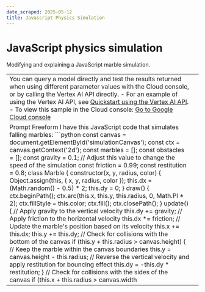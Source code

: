 ```yaml
---
date_scraped: 2025-05-12
title: Javascript Physics Simulation
---
```


# JavaScript physics simulation 

Modifying and explaining a JavaScript marble simulation.

| | |
| --- | --- |
| You can query a model directly and test the results returned when using different parameter values with the Cloud console, or by calling the Vertex AI API directly. - For an example of using the Vertex AI API, see [Quickstart using the Vertex AI API](../../start/quickstarts/api-quickstart.md). - To view this sample in the Cloud console: [Go to Google Cloud console](https://console.cloud.google.com/vertex-ai/generative/language/prompt-examples/JavaScript%20physics%20simulation) | |
| Prompt Freeform I have this JavaScript code that simulates falling marbles: ```python const canvas = document.getElementById('simulationCanvas'); const ctx = canvas.getContext('2d'); const marbles = []; const obstacles = []; const gravity = 0.1; // Adjust this value to change the speed of the simulation const friction = 0.99; const restitution = 0.8; class Marble { constructor(x, y, radius, color) { Object.assign(this, { x, y, radius, color }); this.dx = (Math.random() - 0.5) * 2; this.dy = 0; } draw() { ctx.beginPath(); ctx.arc(this.x, this.y, this.radius, 0, Math.PI * 2); ctx.fillStyle = this.color; ctx.fill(); ctx.closePath(); } update() { // Apply gravity to the vertical velocity this.dy += gravity; // Apply friction to the horizontal velocity this.dx *= friction; // Update the marble's position based on its velocity this.x += this.dx; this.y += this.dy; // Check for collisions with the bottom of the canvas if (this.y + this.radius > canvas.height) { // Keep the marble within the canvas boundaries this.y = canvas.height - this.radius; // Reverse the vertical velocity and apply restitution for bouncing effect this.dy = -this.dy * restitution; } // Check for collisions with the sides of the canvas if (this.x + this.radius > canvas.width || this.x - this.radius < 0) { // Reverse the horizontal velocity to make the marble bounce off the walls this.dx = -this.dx; } // Check for collisions with obstacles obstacles.forEach(obstacle => { const { normalX, normalY, isColliding, penetrationDepth } = obstacle.checkCollision(this.x, this.y, this.radius); if (isColliding) { // Calculate the dot product of the velocity and the collision normal const dotProduct = this.dx * normalX + this.dy * normalY; // Reflect the velocity vector off the surface normal this.dx -= 2 * dotProduct * normalX; this.dy -= 2 * dotProduct * normalY; // Apply restitution to the reflected velocity this.dx *= restitution; this.dy *= restitution; // Resolve the collision by moving the marble outside of the obstacle this.x += normalX * penetrationDepth; this.y += normalY * penetrationDepth; } }); this.draw(); } } class Obstacle { constructor(x, y, width, height, angle, color) { Object.assign(this, { x, y, width, height, angle, color }); } draw() { ctx.save(); ctx.translate(this.x + this.width / 2, this.y + this.height / 2); ctx.rotate(this.angle * Math.PI / 180); ctx.fillStyle = this.color; ctx.fillRect(-this.width / 2, -this.height / 2, this.width, this.height); ctx.restore(); } checkCollision(mx, my, mr) { const cos = Math.cos(-this.angle * Math.PI / 180); const sin = Math.sin(-this.angle * Math.PI / 180); const dx = mx - (this.x + this.width / 2); const dy = my - (this.y + this.height / 2); const localX = cos * dx - sin * dy + this.width / 2; const localY = sin * dx + cos * dy + this.height / 2; const closestX = Math.max(0, Math.min(this.width, localX)); const closestY = Math.max(0, Math.min(this.height, localY)); const distanceX = localX - closestX; const distanceY = localY - closestY; const distance = Math.sqrt(distanceX * distanceX + distanceY * distanceY); const isColliding = distance < mr; const normalX = cos * distanceX / distance + sin * distanceY / distance; const normalY = -sin * distanceX / distance + cos * distanceY / distance; const penetrationDepth = mr - distance; return { normalX, normalY, isColliding, penetrationDepth }; } } for (let i = 0; i < 10; i++) { const radius = 10; const x = Math.random() * (canvas.width - radius * 2) + radius; const y = radius; const color = 'blue'; marbles.push(new Marble(x, y, radius, color)); } obstacles.push(new Obstacle(100, 500, 150, 20, -20, 'black')); obstacles.push(new Obstacle(600, 400, 150, 20, -20, 'black')); obstacles.push(new Obstacle(200, 200, 100, 20, 45, 'black')); obstacles.push(new Obstacle(400, 150, 120, 20, -45, 'black')); obstacles.push(new Obstacle(500, 500, 200, 20, 15, 'black')); obstacles.push(new Obstacle(800, 300, 150, 20, -15, 'black')); function animate() { ctx.clearRect(0, 0, canvas.width, canvas.height); marbles.forEach(marble => marble.update()); obstacles.forEach(obstacle => obstacle.draw()); requestAnimationFrame(animate); } animate(); ``` Response This code is a good starting point for a marble simulation. However, there are a few areas for improvement in terms of efficiency, accuracy, and robustness: **1. Inefficient Collision Detection:** The current collision detection with obstacles checks *all* obstacles for every marble in every frame. For a large number of marbles and obstacles, this becomes computationally expensive. A spatial partitioning data structure like a quadtree or a grid would significantly improve performance. **2. Potential for Stack Overflow (Recursion):** While not directly present in this code, recursive collision resolution (where a marble collides with multiple obstacles simultaneously) could lead to a stack overflow if not handled carefully. The current iterative approach is safer. **3. Inaccurate Collision Response:** The collision response uses a simple reflection based on the normal vector. This works reasonably well for simple shapes, but it can lead to inaccuracies and jittering, especially when marbles collide with each other or at sharp angles. A more robust approach would involve impulse-based collision resolution, which considers the masses and velocities of the colliding objects. **4. Lack of Marble-Marble Collisions:** The simulation currently only handles marble-obstacle collisions. Adding marble-marble collision detection and resolution would make the simulation more realistic. **5. Missing `canvas` element:** The code assumes a canvas element with the ID `simulationCanvas` exists in the HTML. You need to include this in your HTML file. Here's an improved version addressing some of these issues: ```python const canvas = document.getElementById('simulationCanvas'); const ctx = canvas.getContext('2d'); const gravity = 0.1; const friction = 0.99; const restitution = 0.8; class Marble { constructor(x, y, radius, color) { Object.assign(this, { x, y, radius, color }); this.dx = (Math.random() - 0.5) * 2; this.dy = 0; this.mass = 1; // Add mass for more realistic collisions } // ... (draw method remains the same) ... update() { this.dy += gravity; this.dx *= friction; this.x += this.dx; this.y += this.dy; this.handleCollisions(); this.draw(); } handleCollisions() { // Bottom collision if (this.y + this.radius > canvas.height) { this.y = canvas.height - this.radius; this.dy = -this.dy * restitution; } // Side collisions if (this.x + this.radius > canvas.width || this.x - this.radius < 0) { this.dx = -this.dx * restitution; } // Obstacle collisions (iterative approach) obstacles.forEach(obstacle => { const collisionData = obstacle.checkCollision(this.x, this.y, this.radius); if (collisionData.isColliding) { this.resolveCollision(collisionData); } }); } resolveCollision(collisionData) { const { normalX, normalY, penetrationDepth } = collisionData; const dotProduct = this.dx * normalX + this.dy * normalY; this.dx -= 2 * dotProduct * normalX * restitution; this.dy -= 2 * dotProduct * normalY * restitution; this.x += normalX * penetrationDepth; this.y += normalY * penetrationDepth; } } class Obstacle { // ... (Obstacle class remains largely the same) ... } // ... (marble and obstacle creation remains the same) ... function animate() { ctx.clearRect(0, 0, canvas.width, canvas.height); marbles.forEach(marble => marble.update()); obstacles.forEach(obstacle => obstacle.draw()); requestAnimationFrame(animate); } animate(); ``` Remember to include the `<canvas id="simulationCanvas"></canvas>` element in your HTML file. This improved version adds mass to the marbles and simplifies the collision resolution slightly. For more advanced features (marble-marble collisions, spatial partitioning), you'll need to implement more complex algorithms. Consider researching techniques like broad-phase and narrow-phase collision detection for better performance with many objects. | | | | | --- | --- | | **Model:** | gemini-1.5-flash-002 | | **Temperature:** | 0.2 | | **Max output tokens:** | 8192 | | **TopK:** | 40.0 | | **TopP:** | 0.95 | |